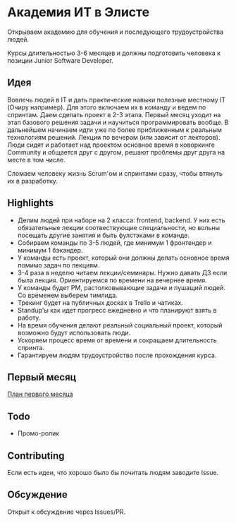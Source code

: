 # Академия ИТ в Элисте

Открываем академию для обучения и последующего трудоустройства людей.

Курсы длительностью 3-6 месяцев и должны подготовить человека к позиции Junior Software Developer.

## Идея

Вовлечь людей в IT и дать практические навыки полезные местному IT (Очиру например). Для этого включаем их в команду и ведем по спринтам. Даем сделать проект в 2-3 этапа. Первый месяц уходит на этап базового решения задачи и научиться программировать вообще. В дальнейшем начинаем идти уже по более приближенным к реальным технологиям решений. Лекции по вечерам (или зависит от лекторов). Люди сидят и работает над проектом основное время в коворкинге Community и общается друг с другом, решают проблемы друг друга на месте в том числе.

Сломаем человеку жизнь Scrum'ом и спринтами сразу, чтобы втянуть их в разработку.

## Highlights
* Делим людей при наборе на 2 класса: frontend, backend. У них есть обязательные лекции соотвествующие специальности, но вольны посещать другие занятия и быть фулстэками в команде.
* Собираем команды по 3-5 людей, где минимум 1 фронтендер и минимум 1 бэкэндер. 
* У команды есть проект, который они должны делать основное время помимо задач по лекциям.
* 3-4 раза в неделю читаем лекции/семинары. Нужно давать ДЗ если была лекция. Ориентируемся по времени на вечернее время. 
* У команды будет PM, растолковывающие задачи и пушащий людей. Со временем выберем тимлида.
* Трекинг будет на публичных досках в Trello и чатиках.
* Standup'ы как идет прогресс ежедневно и что планируют взять в работу.
* На время обучения делают реальный социальный проект, который возможно будут использовать люди.
* Ускоряем процесс время от времени и сокращаем длительность спринта.
* Гарантируем людям трудоустройство после прохождения курса.

## Первый месяц

[План первого месяца](./FIRST_MONTH.md)

## Todo

- Промо-ролик

## Contributing

Если есть идеи, что хорошо было бы почитать людям заводите Issue.

## Обсуждение 

Открыт к обсуждение через Issues/PR.
